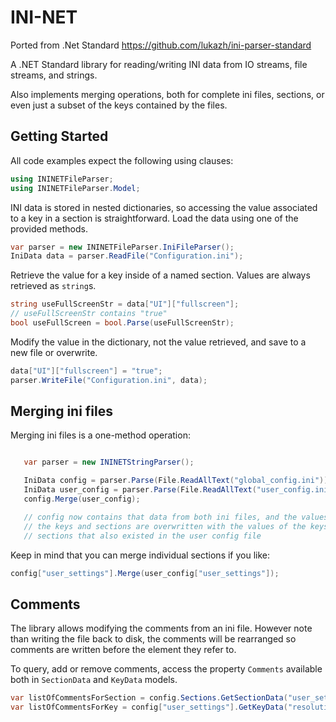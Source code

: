 # INI-NET

Ported from .Net Standard https://github.com/lukazh/ini-parser-standard

A .NET Standard library for reading/writing INI data from IO streams, file streams, and strings. 

Also implements merging operations, both for complete ini files, sections, or even just a subset of the keys contained by the files.

## Getting Started

All code examples expect the following using clauses:

```csharp
using ININETFileParser;
using ININETFileParser.Model;
```

INI data is stored in nested dictionaries, so accessing the value associated to a key in a section is straightforward. Load the data using one of the provided methods.

```csharp
var parser = new ININETFileParser.IniFileParser();
IniData data = parser.ReadFile("Configuration.ini");
```

Retrieve the value for a key inside of a named section. Values are always retrieved as `string`s.

```csharp
string useFullScreenStr = data["UI"]["fullscreen"];
// useFullScreenStr contains "true"
bool useFullScreen = bool.Parse(useFullScreenStr);
```

Modify the value in the dictionary, not the value retrieved, and save to a new file or overwrite.

```csharp
data["UI"]["fullscreen"] = "true";
parser.WriteFile("Configuration.ini", data);
```

## Merging ini files
Merging ini files is a one-method operation:

```csharp

   var parser = new ININETStringParser();

   IniData config = parser.Parse(File.ReadAllText("global_config.ini"));
   IniData user_config = parser.Parse(File.ReadAllText("user_config.ini"));
   config.Merge(user_config);

   // config now contains that data from both ini files, and the values of
   // the keys and sections are overwritten with the values of the keys and
   // sections that also existed in the user config file
```

Keep in mind that you can merge individual sections if you like:

```csharp
config["user_settings"].Merge(user_config["user_settings"]);
```

## Comments

The library allows modifying the comments from an ini file. 
However note than writing the file back to disk, the comments will be rearranged so 
comments are written before the element they refer to.

To query, add or remove comments, access the property `Comments` available both in `SectionData` and `KeyData` models.

```csharp
var listOfCommentsForSection = config.Sections.GetSectionData("user_settings").Comments;
var listOfCommentsForKey = config["user_settings"].GetKeyData("resolution").Comments;
```
